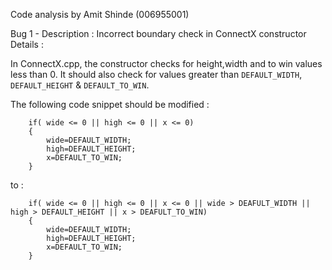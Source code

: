 Code analysis by Amit Shinde (006955001)

Bug 1 -
Description : Incorrect boundary check in ConnectX constructor
Details :

In ConnectX.cpp, the constructor checks for height,width and to win values less than 0.
It should also check for values greater than `DEFAULT_WIDTH`, `DEFAULT_HEIGHT` & `DEFAULT_TO_WIN`.

The following code snippet should be modified :
```
    if( wide <= 0 || high <= 0 || x <= 0)
    {
        wide=DEFAULT_WIDTH;
        high=DEFAULT_HEIGHT;
        x=DEFAULT_TO_WIN;
    }

```

to :

```
    if( wide <= 0 || high <= 0 || x <= 0 || wide > DEAFULT_WIDTH || high > DEFAULT_HEIGHT || x > DEAFULT_TO_WIN)
    {
        wide=DEFAULT_WIDTH;
        high=DEFAULT_HEIGHT;
        x=DEFAULT_TO_WIN;
    }
```
